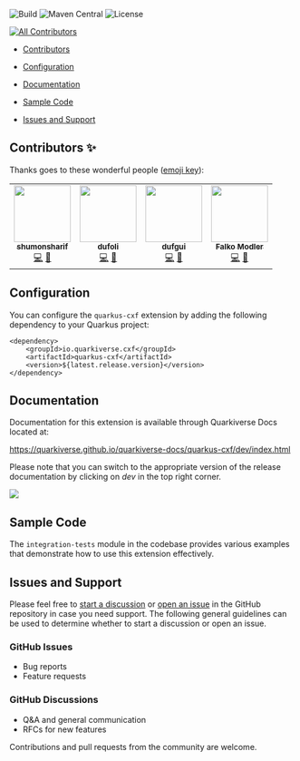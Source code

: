 ![Build](https://github.com/quarkiverse/quarkiverse-cxf/workflows/Build/badge.svg) ![Maven Central](https://img.shields.io/maven-central/v/io.quarkiverse.cxf/quarkus-cxf.svg?label=Maven%20Central) ![License](https://img.shields.io/badge/License-Apache%202.0-blue.svg)
<!-- ALL-CONTRIBUTORS-BADGE:START - Do not remove or modify this section -->
[![All Contributors](https://img.shields.io/badge/all_contributors-4-orange.svg?style=flat-square)](#contributors-)
<!-- ALL-CONTRIBUTORS-BADGE:END -->

-   [Contributors](##contributors)

-   [Configuration](##configuration)

-   [Documentation](##documentation)

-   [Sample Code](##sample-code-integration-tests)

-   [Issues and Support](##issues-and-support)

## Contributors ✨

Thanks goes to these wonderful people ([emoji key](https://allcontributors.org/docs/en/emoji-key)):

<!-- ALL-CONTRIBUTORS-LIST:START - Do not remove or modify this section -->
<!-- prettier-ignore-start -->
<!-- markdownlint-disable -->
<table>
  <tr>
    <td align="center"><a href="https://github.com/shumonsharif"><img src="https://avatars2.githubusercontent.com/u/13334073?v=4?s=100" width="100px;" alt=""/><br /><sub><b>shumonsharif</b></sub></a><br /><a href="https://github.com/quarkiverse/quarkus-cxf/commits?author=shumonsharif" title="Code">💻</a> <a href="#maintenance-shumonsharif" title="Maintenance">🚧</a></td>
    <td align="center"><a href="https://github.com/dufoli"><img src="https://avatars0.githubusercontent.com/u/202057?v=4?s=100" width="100px;" alt=""/><br /><sub><b>dufoli</b></sub></a><br /><a href="https://github.com/quarkiverse/quarkus-cxf/commits?author=dufoli" title="Code">💻</a> <a href="#maintenance-dufoli" title="Maintenance">🚧</a></td>
    <td align="center"><a href="https://github.com/dufgui"><img src="https://avatars0.githubusercontent.com/u/237211?v=4?s=100" width="100px;" alt=""/><br /><sub><b>dufgui</b></sub></a><br /><a href="https://github.com/quarkiverse/quarkus-cxf/commits?author=dufgui" title="Code">💻</a> <a href="#maintenance-dufgui" title="Maintenance">🚧</a></td>
    <td align="center"><a href="https://github.com/famod"><img src="https://avatars.githubusercontent.com/u/22860528?v=4?s=100" width="100px;" alt=""/><br /><sub><b>Falko Modler</b></sub></a><br /><a href="https://github.com/quarkiverse/quarkus-cxf/commits?author=famod" title="Code">💻</a> <a href="#maintenance-famod" title="Maintenance">🚧</a></td>
  </tr>
</table>

<!-- markdownlint-restore -->
<!-- prettier-ignore-end -->

<!-- ALL-CONTRIBUTORS-LIST:END -->

## Configuration

You can configure the `quarkus-cxf` extension by adding the following dependency to your Quarkus project:

    <dependency>
        <groupId>io.quarkiverse.cxf</groupId>
        <artifactId>quarkus-cxf</artifactId>
        <version>${latest.release.version}</version>
    </dependency>

## Documentation

Documentation for this extension is available through Quarkiverse Docs located at:

<https://quarkiverse.github.io/quarkiverse-docs/quarkus-cxf/dev/index.html>

Please note that you can switch to the appropriate version of the release documentation by clicking on *dev* in the top right corner.

![](https://user-images.githubusercontent.com/13334073/119669482-19640a80-be06-11eb-8184-9f063166276a.jpg)

## Sample Code

The `integration-tests` module in the codebase provides various examples that demonstrate how to use this extension effectively.

## Issues and Support

Please feel free to [start a discussion](https://github.com/quarkiverse/quarkus-cxf/discussions) or [open an issue](https://github.com/quarkiverse/quarkus-cxf/issues/new) in the GitHub repository in case you need support. The following general guidelines can be used to determine whether to start a discussion or open an issue.

### GitHub Issues
-   Bug reports
-   Feature requests

### GitHub Discussions
-   Q&A and general communication
-   RFCs for new features

Contributions and pull requests from the community are welcome.
